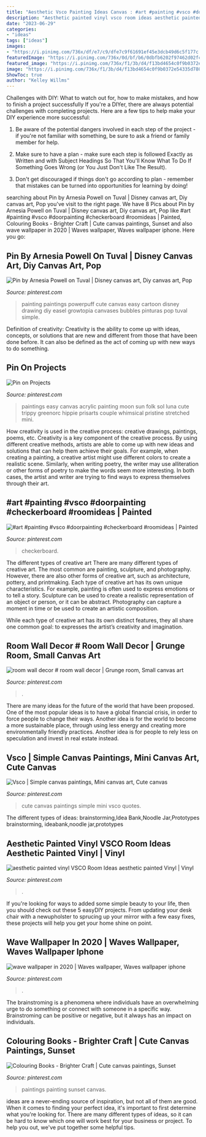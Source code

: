 ```yaml
---
title: "Aesthetic Vsco Painting Ideas Canvas : #art #painting #vsco #doorpainting #checkerboard #roomideas"
description: "Aesthetic painted vinyl vsco room ideas aesthetic painted vinyl"
date: "2023-06-29"
categories:
- "ideas"
tags: ["ideas"]
images:
- "https://i.pinimg.com/736x/df/e7/c9/dfe7c9f61691ef45e3dcb49d6c5f177c.jpg"
featuredImage: "https://i.pinimg.com/736x/0d/bf/b6/0dbfb6202f97462d02fc20a56162e838.jpg"
featured_image: "https://i.pinimg.com/736x/f1/3b/d4/f13bd4654c0f9b0372e54335d780d2e0.jpg"
image: "https://i.pinimg.com/736x/f1/3b/d4/f13bd4654c0f9b0372e54335d780d2e0.jpg"
ShowToc: true
author: "Kelley Willms"
---
```



Challenges with DIY: What to watch out for, how to make mistakes, and how to finish a project successfully
If you're a DIYer, there are always potential challenges with completing projects. Here are a few tips to help make your DIY experience more successful: 
1. Be aware of the potential dangers involved in each step of the project - if you're not familiar with something, be sure to ask a friend or family member for help.

2. Make sure to have a plan - make sure each step is followed Exactly as Written and with Subject Headings So That You'll Know What To Do If Something Goes Wrong (or You Just Don't Like The Result).

3. Don't get discouraged if things don't go according to plan - remember that mistakes can be turned into opportunities for learning by doing!

	

		
searching about Pin by Arnesia Powell on Tuval | Disney canvas art, Diy canvas art, Pop you've visit to the right page. We have 8 Pics about Pin by Arnesia Powell on Tuval | Disney canvas art, Diy canvas art, Pop like #art #painting #vsco #doorpainting #checkerboard #roomideas | Painted, Colouring Books - Brighter Craft | Cute canvas paintings, Sunset and also wave wallpaper in 2020 | Waves wallpaper, Waves wallpaper iphone. Here you go:
		
    
## Pin By Arnesia Powell On Tuval | Disney Canvas Art, Diy Canvas Art, Pop

<img loading=lazy src="https://i.pinimg.com/736x/67/da/fb/67dafba4935a95c8ba62fa3ec591e406.jpg" onerror="this.onerror=null;this.src='https://tse1.mm.bing.net/th?id=OIP.qqr3mQSZbLVgryYUwCMAeAHaJ3&amp;pid=15.1';" alt="Pin by Arnesia Powell on Tuval | Disney canvas art, Diy canvas art, Pop">

_Source: pinterest.com_

>painting paintings powerpuff cute canvas easy cartoon disney drawing diy easel growtopia canvases bubbles pinturas pop tuval simple. 

	

Definition of creativity:
Creativity is the ability to come up with ideas, concepts, or solutions that are new and different from those that have been done before. It can also be defined as the act of coming up with new ways to do something.

    
## Pin On Projects

<img loading=lazy src="https://i.pinimg.com/736x/df/e7/c9/dfe7c9f61691ef45e3dcb49d6c5f177c.jpg" onerror="this.onerror=null;this.src='https://tse3.mm.bing.net/th?id=OIP.pA59QBgVIulfeucr-r0kxgHaLH&amp;pid=15.1';" alt="Pin on Projects">

_Source: pinterest.com_

>paintings easy canvas acrylic painting moon sun folk sol luna cute trippy greenorc hippie prisarts couple whimsical pristine stretched mini. 

	

How creativity is used in the creative process: creative drawings, paintings, poems, etc.
Creativity is a key component of the creative process. By using different creative methods, artists are able to come up with new ideas and solutions that can help them achieve their goals. For example, when creating a painting, a creative artist might use different colors to create a realistic scene. Similarly, when writing poetry, the writer may use alliteration or other forms of poetry to make the words seem more interesting. In both cases, the artist and writer are trying to find ways to express themselves through their art.

    
## #art #painting #vsco #doorpainting #checkerboard #roomideas | Painted

<img loading=lazy src="https://i.pinimg.com/736x/f1/3b/d4/f13bd4654c0f9b0372e54335d780d2e0.jpg" onerror="this.onerror=null;this.src='https://tse1.mm.bing.net/th?id=OIP.TtpBsrsCvZdDY6YZG5wwXgHaJ3&amp;pid=15.1';" alt="#art #painting #vsco #doorpainting #checkerboard #roomideas | Painted">

_Source: pinterest.com_

>checkerboard. 

	

The different types of creative art
There are many different types of creative art. The most common are painting, sculpture, and photography. However, there are also other forms of creative art, such as architecture, pottery, and printmaking.
Each type of creative art has its own unique characteristics. For example, painting is often used to express emotions or to tell a story. Sculpture can be used to create a realistic representation of an object or person, or it can be abstract. Photography can capture a moment in time or be used to create an artistic composition.

While each type of creative art has its own distinct features, they all share one common goal: to expresses the artist’s creativity and imagination.

    
## Room Wall Decor # Room Wall Decor | Grunge Room, Small Canvas Art

<img loading=lazy src="https://i.pinimg.com/736x/f2/27/bd/f227bdfc49571901f65b91c1f1e1ae76.jpg" onerror="this.onerror=null;this.src='https://tse2.mm.bing.net/th?id=OIP.iYOa_xsTqhuwT2qIwaBXVAHaOP&amp;pid=15.1';" alt="room wall decor # room wall decor | Grunge room, Small canvas art">

_Source: pinterest.com_

>. 

	

There are many ideas for the future of the world that have been proposed. One of the most popular ideas is to have a global financial crisis, in order to force people to change their ways. Another idea is for the world to become a more sustainable place, through using less energy and creating more environmentally friendly practices. Another idea is for people to rely less on speculation and invest in real estate instead.

    
## Vsco | Simple Canvas Paintings, Mini Canvas Art, Cute Canvas

<img loading=lazy src="https://i.pinimg.com/736x/d1/0a/a4/d10aa46605f5e3485d65bf566a42a67e.jpg" onerror="this.onerror=null;this.src='https://tse3.mm.bing.net/th?id=OIP.GUb8uxzE1wwhhFKLDg8jxwHaJ4&amp;pid=15.1';" alt="Vsco | Simple canvas paintings, Mini canvas art, Cute canvas">

_Source: pinterest.com_

>cute canvas paintings simple mini vsco quotes. 

	

The different types of ideas: brainstorming,Idea Bank,Noodle Jar,Prototypes
brainstorming, ideabank,noodle jar,prototypes

    
## Aesthetic Painted Vinyl VSCO Room Ideas Aesthetic Painted Vinyl | Vinyl

<img loading=lazy src="https://i.pinimg.com/736x/0d/bf/b6/0dbfb6202f97462d02fc20a56162e838.jpg" onerror="this.onerror=null;this.src='https://tse4.mm.bing.net/th?id=OIP.IvBoAFkst6_QYTPNf_jGsAHaJ3&amp;pid=15.1';" alt="aesthetic painted vinyl VSCO Room Ideas aesthetic painted Vinyl | Vinyl">

_Source: pinterest.com_

>. 

	

If you're looking for ways to added some simple beauty to your life, then you should check out these 5 easyDIY projects. From updating your desk chair with a newupholster to sprucing up your mirror with a few easy fixes, these projects will help you get your home shine on point.

    
## Wave Wallpaper In 2020 | Waves Wallpaper, Waves Wallpaper Iphone

<img loading=lazy src="https://i.pinimg.com/736x/46/8c/77/468c77210a83fa534cbbe6c26b7e6919.jpg" onerror="this.onerror=null;this.src='https://tse2.mm.bing.net/th?id=OIP.iu9c2uM4tgZTVMf6-fnTlwHaNL&amp;pid=15.1';" alt="wave wallpaper in 2020 | Waves wallpaper, Waves wallpaper iphone">

_Source: pinterest.com_

>. 

	

The brainstroming is a phenomena where individuals have an overwhelming urge to do something or connect with someone in a specific way. Brainstroming can be positive or negative, but it always has an impact on individuals.

    
## Colouring Books - Brighter Craft | Cute Canvas Paintings, Sunset

<img loading=lazy src="https://i.pinimg.com/736x/12/4d/4d/124d4d19082092ec79c6bb4896e52611.jpg" onerror="this.onerror=null;this.src='https://tse1.mm.bing.net/th?id=OIP.XPPX0eVCP-CGMnhvt1X_pQHaJ_&amp;pid=15.1';" alt="Colouring Books - Brighter Craft | Cute canvas paintings, Sunset">

_Source: pinterest.com_

>paintings painting sunset canvas. 

	

ideas are a never-ending source of inspiration, but not all of them are good. When it comes to finding your perfect idea, it's important to first determine what you're looking for. There are many different types of ideas, so it can be hard to know which one will work best for your business or project. To help you out, we've put together some helpful tips.

